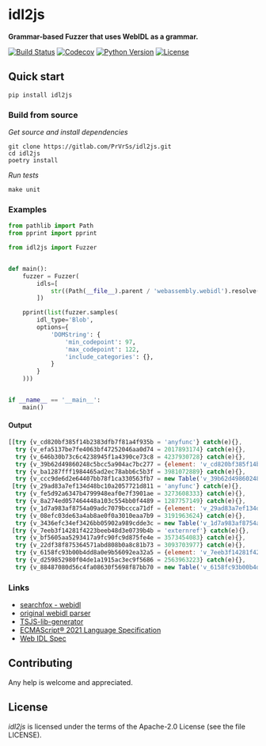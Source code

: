 # idl2js

**Grammar-based Fuzzer that uses WebIDL as a grammar.**

[![Build Status](https://img.shields.io/travis/PrVrSs/idl2js/master?style=plastic)](https://travis-ci.org/github/PrVrSs/idl2js)
[![Codecov](https://img.shields.io/codecov/c/github/PrVrSs/idl2js?style=plastic)](https://codecov.io/gh/PrVrSs/idl2js)
[![Python Version](https://img.shields.io/badge/python-3.10-blue?style=plastic)](https://www.python.org/)
[![License](https://img.shields.io/cocoapods/l/A?style=plastic)](https://github.com/PrVrSs/idl2js/blob/master/LICENSE)


## Quick start

```shell script
pip install idl2js
```


### Build from source

*Get source and install dependencies*
```shell script
git clone https://gitlab.com/PrVrSs/idl2js.git
cd idl2js
poetry install
```

*Run tests*
```shell script
make unit
```


### Examples

```python
from pathlib import Path
from pprint import pprint

from idl2js import Fuzzer


def main():
    fuzzer = Fuzzer(
        idls=[
            str((Path(__file__).parent / 'webassembly.webidl').resolve()),
        ])

    pprint(list(fuzzer.samples(
        idl_type='Blob',
        options={
            'DOMString': {
                'min_codepoint': 97,
                'max_codepoint': 122,
                'include_categories': {},
            }
        }
    )))


if __name__ == '__main__':
    main()

```


#### Output

```js
[[try {v_cd820bf385f14b2383dfb7f81a4f935b = 'anyfunc'} catch(e){},
  try {v_efa5137be7fe4063bf47252046aa0d74 = 2017893174} catch(e){},
  try {v_646b30b73c6c4238945f1a4390ce73c8 = 4237930728} catch(e){},
  try {v_39b62d49860248c5bcc5a904ac7bc277 = {element: 'v_cd820bf385f14b2383dfb7f81a4f935b', initial: 'v_efa5137be7fe4063bf47252046aa0d74', maximum: 'v_646b30b73c6c4238945f1a4390ce73c8'}} catch(e){},
  try {v_ba1287fff1984465ad2ec78abb6c5b3f = 3981072889} catch(e){},
  try {v_ccc9de6d2e64407bb78f1ca330563fb7 = new Table('v_39b62d49860248c5bcc5a904ac7bc277', 'v_ba1287fff1984465ad2ec78abb6c5b3f')} catch(e){}],
 [try {v_29ad83a7ef134d48bc10a2057721d811 = 'anyfunc'} catch(e){},
  try {v_fe5d92a6347b4799948eaf0e7f3901ae = 3273608333} catch(e){},
  try {v_8a274ed057464448a103c554bb0f4489 = 1287757149} catch(e){},
  try {v_1d7a983af8754a09adc7079bccca71df = {element: 'v_29ad83a7ef134d48bc10a2057721d811', initial: 'v_fe5d92a6347b4799948eaf0e7f3901ae', maximum: 'v_8a274ed057464448a103c554bb0f4489'}} catch(e){},
  try {v_08efc03de63a4ab8ae0f0a3010eaa7b9 = 3191963624} catch(e){},
  try {v_3436efc34ef3426bb05902a989cdde3c = new Table('v_1d7a983af8754a09adc7079bccca71df', 'v_08efc03de63a4ab8ae0f0a3010eaa7b9')} catch(e){}],
 [try {v_7eeb3f14281f4223beeb48d3e0739b4b = 'externref'} catch(e){},
  try {v_bf5605aa5293417a9fc90fc9d875fe4e = 3573454083} catch(e){},
  try {v_22df38f875364571abd808b0a8c81b73 = 3093703977} catch(e){},
  try {v_6158fc93b00b4dd8a0e9b56092ea32a5 = {element: 'v_7eeb3f14281f4223beeb48d3e0739b4b', initial: 'v_bf5605aa5293417a9fc90fc9d875fe4e', maximum: 'v_22df38f875364571abd808b0a8c81b73'}} catch(e){},
  try {v_d259852980f04de1a1915ac3ec9f5686 = 2563963223} catch(e){},
  try {v_88487080d56c4fa08630f5698f87bb70 = new Table('v_6158fc93b00b4dd8a0e9b56092ea32a5', 'v_d259852980f04de1a1915ac3ec9f5686')} catch(e){}]]
```


### Links

* [searchfox - webidl](https://searchfox.org/mozilla-central/source/dom/webidl)
* [original webidl parser](https://github.com/w3c/webidl2.js)
* [TSJS-lib-generator](https://github.com/microsoft/TSJS-lib-generator/tree/master/inputfiles/idl)
* [ECMAScript® 2021 Language Specification](https://tc39.es/ecma262/)
* [Web IDL Spec](https://webidl.spec.whatwg.org/)


## Contributing

Any help is welcome and appreciated.


## License

*idl2js* is licensed under the terms of the Apache-2.0 License (see the file LICENSE).
